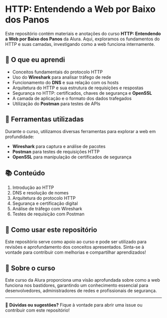 # HTTP: Entendendo a Web por Baixo dos Panos

Este repositório contém materiais e anotações do curso **HTTP: Entendendo a Web por Baixo dos Panos** da Alura. Aqui, exploramos os fundamentos do HTTP e suas camadas, investigando como a web funciona internamente.

## 🚀 O que eu aprendi

- Conceitos fundamentais do protocolo HTTP
- Uso do **Wireshark** para analisar tráfego de rede
- Funcionamento do **DNS** e sua relação com os hosts
- Arquitetura do HTTP e sua estrutura de requisições e respostas
- Segurança no HTTP: certificados, chaves de segurança e **OpenSSL**
- A camada de aplicação e o formato dos dados trafegados
- Utilização do **Postman** para testes de APIs

## 🔧 Ferramentas utilizadas

Durante o curso, utilizamos diversas ferramentas para explorar a web em profundidade:

- **Wireshark** para captura e análise de pacotes
- **Postman** para testes de requisições HTTP
- **OpenSSL** para manipulação de certificados de segurança

## 📚 Conteúdo

1. Introdução ao HTTP
2. DNS e resolução de nomes
3. Arquitetura do protocolo HTTP
4. Segurança e certificação digital
5. Análise de tráfego com Wireshark
6. Testes de requisição com Postman

## 📌 Como usar este repositório

Este repositório serve como apoio ao curso e pode ser utilizado para revisões e aprofundamento dos conceitos apresentados. Sinta-se à vontade para contribuir com melhorias e compartilhar aprendizados!

## 📢 Sobre o curso

Este curso da Alura proporciona uma visão aprofundada sobre como a web funciona nos bastidores, garantindo um conhecimento essencial para desenvolvedores, administradores de redes e profissionais de segurança.

---

📩 **Dúvidas ou sugestões?** Fique à vontade para abrir uma issue ou contribuir com este repositório!
